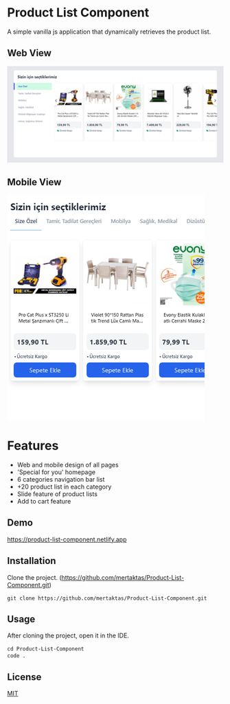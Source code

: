 # Product List Component

A simple vanilla js application that dynamically retrieves the product list.

## Web View
![github](public/product-list-component-web.png)

## Mobile View
![github](public/product-list-component-mobile.png)

# Features

- Web and mobile design of all pages
- 'Special for you' homepage
- 6 categories navigation bar list
- +20 product list in each category
- Slide feature of product lists
- Add to cart feature

## Demo

https://product-list-component.netlify.app


## Installation

Clone the project. (https://github.com/mertaktas/Product-List-Component.git)

```
git clone https://github.com/mertaktas/Product-List-Component.git
```

## Usage

After cloning the project, open it in the IDE.

```
cd Product-List-Component
code .
```


## License
[MIT](https://choosealicense.com/licenses/mit/)